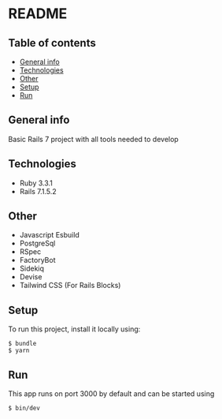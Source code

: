 # README

## Table of contents
* [General info](#general-info)
* [Technologies](#technologies)
* [Other](#other)
* [Setup](#setup)
* [Run](#run)

## General info
Basic Rails 7 project with all tools needed to develop
	
## Technologies
* Ruby 3.3.1
* Rails 7.1.5.2

## Other

* Javascript Esbuild
* PostgreSql
* RSpec
* FactoryBot
* Sidekiq
* Devise
* Tailwind CSS (For Rails Blocks)

## Setup
To run this project, install it locally using:

```
$ bundle
$ yarn
```

## Run
This app runs on port 3000 by default and can be started using

```
$ bin/dev
```
